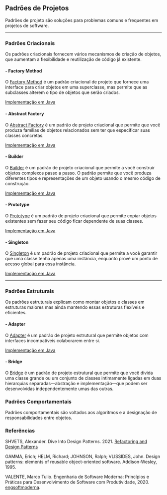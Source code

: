 ## Padrões de Projetos

Padrões de projeto são soluções para problemas comuns e frequentes em projetos de software. 

---
### Padrões Criacionais

Os padrões criacionais fornecem vários mecanismos de criação de objetos, que aumentam a flexibilidade e reutilização de código já existente.

#### - Factory Method

O [Factory Method](https://refactoring.guru/pt-br/design-patterns/factory-method) é um padrão criacional de projeto que fornece uma interface para criar objetos em uma superclasse, mas permite que as subclasses alterem o tipo de objetos que serão criados.

[Implementação em Java](factory_method/java)


#### - Abstract Factory

O [Abstract Factory](https://refactoring.guru/pt-br/design-patterns/abstract-factory) é um padrão de projeto criacional que permite que você produza famílias de objetos relacionados sem ter que especificar suas classes concretas.

[Implementação em Java](abstract_factory/java)

#### - Builder

O [Builder](https://refactoring.guru/pt-br/design-patterns/builder) é um padrão de projeto criacional que permite a você construir objetos complexos passo a passo. O padrão permite que você produza diferentes tipos e representações de um objeto usando o mesmo código de construção.

[Implementação em Java](builder/java)

#### - Prototype

O [Prototype](https://refactoring.guru/pt-br/design-patterns/prototype) é um padrão de projeto criacional que permite copiar objetos existentes sem fazer seu código ficar dependente de suas classes.

[Implementação em Java](prototype/java)


#### - Singleton

O [Singleton](https://refactoring.guru/pt-br/design-patterns/singleton) é um padrão de projeto criacional que permite a você garantir que uma classe tenha apenas uma instância, enquanto provê um ponto de acesso global para essa instância.

[Implementação em Java](singleton/java)
 
---
### Padrões Estruturais

Os padrões estruturais explicam como montar objetos e classes em estruturas maiores mas ainda mantendo essas estruturas flexíveis e eficientes.

#### - Adapter

O [Adapter](https://refactoring.guru/pt-br/design-patterns/adapter) é um padrão de projeto estrutural que permite objetos com interfaces incompatíveis colaborarem entre si.

[Implementação em Java](adapter/java)

#### - Bridge

O [Bridge](https://refactoring.guru/pt-br/design-patterns/bridge) é um padrão de projeto estrutural que permite que você divida uma classe grande ou um conjunto de classes intimamente ligadas em duas hierarquias separadas—abstração e implementação—que podem ser desenvolvidas independentemente umas das outras. 


### Padrões Comportamentais

Padrões comportamentais são voltados aos algoritmos e a designação de responsabilidades entre objetos.


### Referências 

SHVETS, Alexander. Dive Into Design Patterns. 2021.
[Refactoring and Design Patterns](https://refactoring.guru/)

GAMMA, Erich; HELM, Richard; JOHNSON, Ralph; VLISSIDES, John. Design patterns: elements of reusable object-oriented software. Addison-Wesley, 1995.

VALENTE, Marco Tulio. Engenharia de Software Moderna: Princípios e Práticas para Desenvolvimento de Software com
Produtividade, 2020. [engsoftmoderna](https://engsoftmoderna.info/).

